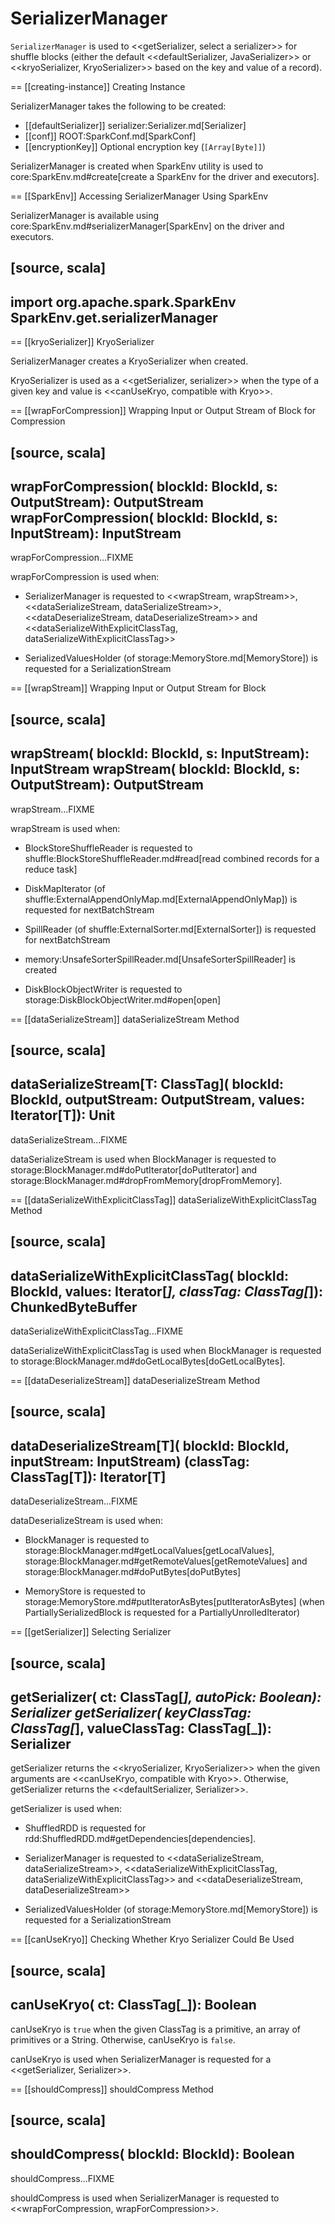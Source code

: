 # SerializerManager

`SerializerManager` is used to <<getSerializer, select a serializer>> for shuffle blocks (either the default <<defaultSerializer, JavaSerializer>> or <<kryoSerializer, KryoSerializer>> based on the key and value of a record).

== [[creating-instance]] Creating Instance

SerializerManager takes the following to be created:

* [[defaultSerializer]] serializer:Serializer.md[Serializer]
* [[conf]] ROOT:SparkConf.md[SparkConf]
* [[encryptionKey]] Optional encryption key (`[Array[Byte]]`)

SerializerManager is created when SparkEnv utility is used to core:SparkEnv.md#create[create a SparkEnv for the driver and executors].

== [[SparkEnv]] Accessing SerializerManager Using SparkEnv

SerializerManager is available using core:SparkEnv.md#serializerManager[SparkEnv] on the driver and executors.

[source, scala]
----
import org.apache.spark.SparkEnv
SparkEnv.get.serializerManager
----

== [[kryoSerializer]] KryoSerializer

SerializerManager creates a KryoSerializer when created.

KryoSerializer is used as a <<getSerializer, serializer>> when the type of a given key and value is <<canUseKryo, compatible with Kryo>>.

== [[wrapForCompression]] Wrapping Input or Output Stream of Block for Compression

[source, scala]
----
wrapForCompression(
  blockId: BlockId,
  s: OutputStream): OutputStream
wrapForCompression(
  blockId: BlockId,
  s: InputStream): InputStream
----

wrapForCompression...FIXME

wrapForCompression is used when:

* SerializerManager is requested to <<wrapStream, wrapStream>>, <<dataSerializeStream, dataSerializeStream>>, <<dataDeserializeStream, dataDeserializeStream>> and <<dataSerializeWithExplicitClassTag, dataSerializeWithExplicitClassTag>>

* SerializedValuesHolder (of storage:MemoryStore.md[MemoryStore]) is requested for a SerializationStream

== [[wrapStream]] Wrapping Input or Output Stream for Block

[source, scala]
----
wrapStream(
  blockId: BlockId,
  s: InputStream): InputStream
wrapStream(
  blockId: BlockId,
  s: OutputStream): OutputStream
----

wrapStream...FIXME

wrapStream is used when:

* BlockStoreShuffleReader is requested to shuffle:BlockStoreShuffleReader.md#read[read combined records for a reduce task]

* DiskMapIterator (of shuffle:ExternalAppendOnlyMap.md[ExternalAppendOnlyMap]) is requested for nextBatchStream

* SpillReader (of shuffle:ExternalSorter.md[ExternalSorter]) is requested for nextBatchStream

* memory:UnsafeSorterSpillReader.md[UnsafeSorterSpillReader] is created

* DiskBlockObjectWriter is requested to storage:DiskBlockObjectWriter.md#open[open]

== [[dataSerializeStream]] dataSerializeStream Method

[source, scala]
----
dataSerializeStream[T: ClassTag](
  blockId: BlockId,
  outputStream: OutputStream,
  values: Iterator[T]): Unit
----

dataSerializeStream...FIXME

dataSerializeStream is used when BlockManager is requested to storage:BlockManager.md#doPutIterator[doPutIterator] and storage:BlockManager.md#dropFromMemory[dropFromMemory].

== [[dataSerializeWithExplicitClassTag]] dataSerializeWithExplicitClassTag Method

[source, scala]
----
dataSerializeWithExplicitClassTag(
  blockId: BlockId,
  values: Iterator[_],
  classTag: ClassTag[_]): ChunkedByteBuffer
----

dataSerializeWithExplicitClassTag...FIXME

dataSerializeWithExplicitClassTag is used when BlockManager is requested to storage:BlockManager.md#doGetLocalBytes[doGetLocalBytes].

== [[dataDeserializeStream]] dataDeserializeStream Method

[source, scala]
----
dataDeserializeStream[T](
  blockId: BlockId,
  inputStream: InputStream)
  (classTag: ClassTag[T]): Iterator[T]
----

dataDeserializeStream...FIXME

dataDeserializeStream is used when:

* BlockManager is requested to storage:BlockManager.md#getLocalValues[getLocalValues], storage:BlockManager.md#getRemoteValues[getRemoteValues] and storage:BlockManager.md#doPutBytes[doPutBytes]

* MemoryStore is requested to storage:MemoryStore.md#putIteratorAsBytes[putIteratorAsBytes] (when PartiallySerializedBlock is requested for a PartiallyUnrolledIterator)

== [[getSerializer]] Selecting Serializer

[source, scala]
----
getSerializer(
  ct: ClassTag[_],
  autoPick: Boolean): Serializer
getSerializer(
  keyClassTag: ClassTag[_],
  valueClassTag: ClassTag[_]): Serializer
----

getSerializer returns the <<kryoSerializer, KryoSerializer>> when the given arguments are <<canUseKryo, compatible with Kryo>>. Otherwise, getSerializer returns the <<defaultSerializer, Serializer>>.

getSerializer is used when:

* ShuffledRDD is requested for rdd:ShuffledRDD.md#getDependencies[dependencies].

* SerializerManager is requested to <<dataSerializeStream, dataSerializeStream>>, <<dataSerializeWithExplicitClassTag, dataSerializeWithExplicitClassTag>> and <<dataDeserializeStream, dataDeserializeStream>>

* SerializedValuesHolder (of storage:MemoryStore.md[MemoryStore]) is requested for a SerializationStream

== [[canUseKryo]] Checking Whether Kryo Serializer Could Be Used

[source, scala]
----
canUseKryo(
  ct: ClassTag[_]): Boolean
----

canUseKryo is `true` when the given ClassTag is a primitive, an array of primitives or a String. Otherwise, canUseKryo is `false`.

canUseKryo is used when SerializerManager is requested for a <<getSerializer, Serializer>>.

== [[shouldCompress]] shouldCompress Method

[source, scala]
----
shouldCompress(
  blockId: BlockId): Boolean
----

shouldCompress...FIXME

shouldCompress is used when SerializerManager is requested to <<wrapForCompression, wrapForCompression>>.
